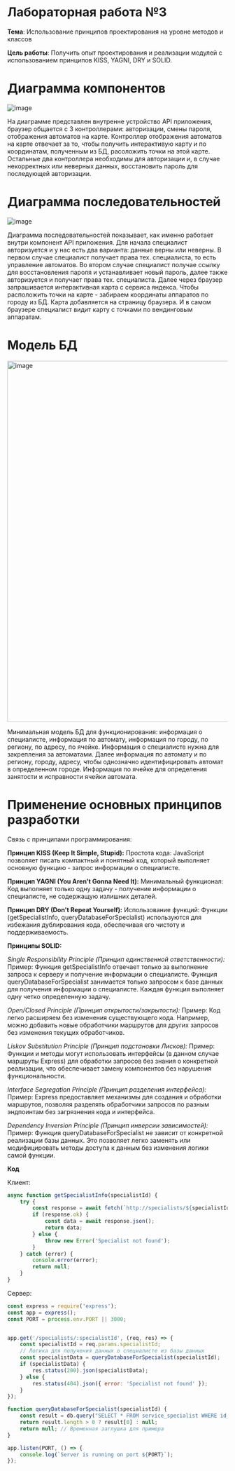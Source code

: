 # Лабораторная работа №3
**Тема**: Использование принципов проектирования на уровне методов и классов

**Цель работы**: Получить опыт проектирования и реализации модулей с использованием принципов KISS, YAGNI, DRY и SOLID.

# Диаграмма компонентов

![image](https://github.com/Justalegend1/SoftwareArchitecture/assets/74319066/a9ba01fb-bf4a-47b2-9621-4bc43958d35e)

На диаграмме представлен внутренне устройство API приложения, браузер общается с 3 контроллерами: авторизации, смены пароля, отображения автоматов на карте.
Контроллер отображения автоматов на карте отвечает за то, чтобы получить интерактивую карту и по координатам, полученным из БД, расоложить точки на этой карте.
Остальные два контроллера необходимы для авторизации и, в случае некорректных или неверных данных, восстановить пароль для последующей авторизации.

# Диаграмма последовательностей

![image](https://github.com/Justalegend1/SoftwareArchitecture/assets/74319066/93f88c29-dd76-4a1a-948f-c70203f7c858)

Диаграмма последовательностей показывает, как именно работает внутри компонент API приложения. 
Для начала специалист авторизуется и у нас есть два варианта: данные верны или неверны.
В первом случае специалист получает права тех. специалиста, то есть управление автоматов.
Во втором случае специалист получае ссылку для восстановления пароля и устанавливает новый пароль, далее также авторизуется и получает права тех. специалиста.
Далее через браузер запрашивается интерактивная карта с сервиса яндекса.
Чтобы расположить точки на карте - забираем координаты аппаратов по городу из БД. Карта добавляется на страницу браузера.
И в самом браузере специалист видит карту с точками по вендинговым аппаратам.

# Модель БД

<img width="824" alt="image" src="https://github.com/Justalegend1/SoftwareArchitecture/assets/74319066/c11e8bf8-4b87-4833-a5f7-029a0d9f9d20">

Минимальная модель БД для функционирования: информация о специалисте, информация по автомату, информация по городу, по региону, по адресу, по ячейке.
Информация о специалисте нужна для закрепления за автоматами. Далее информация по автомату и по региону, городу, адресу, чтобы однозначно идентифицировать автомат в определенном городе.
Информация по ячейке для определения занятости и исправности ячейки автомата.

# Применение основных принципов разработки

 Связь с принципами программирования:
 
 **Принцип KISS (Keep It Simple, Stupid):**
  Простота кода: JavaScript позволяет писать компактный и понятный код, который выполняет основную функцию - запрос информации о специалисте.
 
 **Принцип YAGNI (You Aren't Gonna Need It):**
  Минимальный функционал: Код выполняет только одну задачу - получение информации о специалисте, не содержащую излишних деталей.
 
 **Принцип DRY (Don't Repeat Yourself):**
  Использование функций: Функции (getSpecialistInfo, queryDatabaseForSpecialist) используются для избежания дублирования кода, обеспечивая его чистоту и поддерживаемость.
 
 **Принципы SOLID:**
 
_Single Responsibility Principle (Принцип единственной ответственности):_
 Пример: Функция getSpecialistInfo отвечает только за выполнение запроса к серверу и получение информации о специалисте. Функция queryDatabaseForSpecialist занимается только    запросом к базе данных для получения информации о специалисте. Каждая функция выполняет одну четко определенную задачу.

_Open/Closed Principle (Принцип открытости/закрытости):_
 Пример: Код легко расширяем без изменения существующего кода. Например, можно добавить новые обработчики маршрутов для других запросов без изменения текущих обработчиков.

_Liskov Substitution Principle (Принцип подстановки Лисков):_
 Пример: Функции и методы могут использовать интерфейсы (в данном случае маршруты Express) для обработки запросов без знания о конкретной реализации, что обеспечивает замену компонентов без нарушения функциональности.

_Interface Segregation Principle (Принцип разделения интерфейса):_
 Пример: Express предоставляет механизмы для создания и обработки маршрутов, позволяя разделять обработчики запросов по разным эндпоинтам без загрязнения кода и интерфейса.

_Dependency Inversion Principle (Принцип инверсии зависимостей):_
 Пример: Функция queryDatabaseForSpecialist не зависит от конкретной реализации базы данных. Это позволяет легко заменять или модифицировать методы доступа к данным без изменения логики самой функции.

**Код**

Клиент: 

```javascript
async function getSpecialistInfo(specialistId) {
    try {
        const response = await fetch(`http://specialists/${specialistId}`);
        if (response.ok) {
            const data = await response.json();
            return data;
        } else {
            throw new Error('Specialist not found');
        }
    } catch (error) {
        console.error(error);
        return null;
    }
}
```

Сервер: 

```javascript
const express = require('express');
const app = express();
const PORT = process.env.PORT || 3000;


app.get('/specialists/:specialistId', (req, res) => {
    const specialistId = req.params.specialistId;
    // Логика для получения данных о специалисте из базы данных
    const specialistData = queryDatabaseForSpecialist(specialistId);
    if (specialistData) {
        res.status(200).json(specialistData);
    } else {
        res.status(404).json({ error: 'Specialist not found' });
    }
});

function queryDatabaseForSpecialist(specialistId) {
    const result = db.query("SELECT * FROM service_specialist WHERE id_specialist = ?", [specialistId]);
    return result.length > 0 ? result[0] : null;
    return null; // Временная заглушка для примера
}

app.listen(PORT, () => {
    console.log(`Server is running on port ${PORT}`);
});
```
